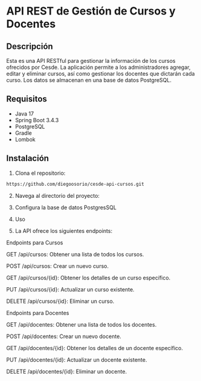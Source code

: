 # API REST de Gestión de Cursos y Docentes

## Descripción

Esta es una API RESTful para gestionar la información de los cursos ofrecidos por Cesde. La aplicación permite a los administradores agregar, editar y eliminar cursos, así como gestionar los docentes que dictarán cada curso. Los datos se almacenan en una base de datos PostgreSQL.

## Requisitos

- Java 17
- Spring Boot 3.4.3
- PostgreSQL
- Gradle
- Lombok

## Instalación

1. Clona el repositorio:

```bash
https://github.com/diegoosorio/cesde-api-cursos.git
```

2. Navega al directorio del proyecto:

3. Configura la base de datos PostgresSQL
   
4. Uso

5. La API ofrece los siguientes endpoints:

Endpoints para Cursos

GET /api/cursos: Obtener una lista de todos los cursos.

POST /api/cursos: Crear un nuevo curso.

GET /api/cursos/{id}: Obtener los detalles de un curso específico.

PUT /api/cursos/{id}: Actualizar un curso existente.

DELETE /api/cursos/{id}: Eliminar un curso.

Endpoints para Docentes

GET /api/docentes: Obtener una lista de todos los docentes.

POST /api/docentes: Crear un nuevo docente.

GET /api/docentes/{id}: Obtener los detalles de un docente específico.

PUT /api/docentes/{id}: Actualizar un docente existente.

DELETE /api/docentes/{id}: Eliminar un docente.
